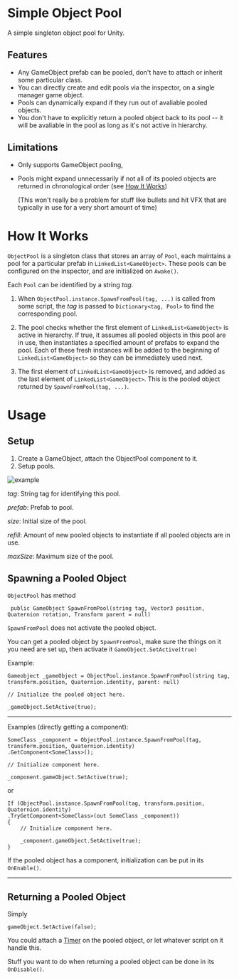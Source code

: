 # Simple Object Pool

A simple singleton object pool for Unity.

## Features
- Any GameObject prefab can be pooled, don't have to attach or inherit some particular class.
- You can directly create and edit pools via the inspector, on a single manager game object.
- Pools can dynamically expand if they run out of avaliable pooled objects.
- You don't have to explicitly return a pooled object back to its pool -- it will be avaliable in the pool as long as it's not active in hierarchy.

## Limitations
- Only supports GameObject pooling, 
- Pools might expand unnecessarily if not all of its pooled objects are returned in chronological order (see [How It Works](#how-it-works))

  (This won't really be a problem for stuff like bullets and hit VFX that are typically in use for a very short amount of time)

# How It Works
`ObjectPool` is a singleton class that stores an array of `Pool`, each maintains a pool for a particular prefab in `LinkedList<GameObject>`. These pools can be configured on the inspector, and are initialized on `Awake()`.

Each `Pool` can be identified by a string *tag*.

1. When `ObjectPool.instance.SpawnFromPool(tag, ...)` is called from some script, the *tag* is passed to `Dictionary<tag, Pool>` to find the corresponding pool.

2. The pool checks whether the first element of `LinkedList<GameObject>` is active in hierarchy. If true, it assumes all pooled objects in this pool are in use, then instantiates a specified amount of prefabs to expand the pool. Each of these fresh instances will be added to the beginning of `LinkedList<GameObject>` so they can be immediately used next.

3. The first element of `LinkedList<GameObject>` is removed, and added as the last element of `LinkedList<GameObject>`. This is the pooled object returned by `SpawnFromPool(tag, ...)`.



# Usage
## Setup
1. Create a GameObject, attach the ObjectPool component to it.
2. Setup pools.

![example](https://i.ibb.co/1XG4Wgx/simple-object-pool-1.jpg)

*tag*: String tag for identifying this pool.

*prefab*: Prefab to pool.

*size*: Initial size of the pool.

*refill*: Amount of new pooled objects to instantiate if all pooled objects are in use.

*maxSize*: Maximum size of the pool.

## Spawning a Pooled Object

`ObjectPool` has method
```
 public GameObject SpawnFromPool(string tag, Vector3 position, Quaternion rotation, Transform parent = null)
```

 `SpawnFromPool` does not activate the pooled object.

You can get a pooled object by `SpawnFromPool`, make sure the things on it you need are set up, then activate it `GameObject.SetActive(true)`

Example:
```
Gameobject _gameObject = ObjectPool.instance.SpawnFromPool(string tag, transform.position, Quaternion.identity, parent: null)

// Initialize the pooled object here.

_gameObject.SetActive(true);
```

---

Examples (directly getting a component):
```
SomeClass _component = ObjectPool.instance.SpawnFromPool(tag, transform.position, Quaternion.identity)
.GetComponent<SomeClass>();

// Initialize component here.

_component.gameObject.SetActive(true);
```
or

```
If (ObjectPool.instance.SpawnFromPool(tag, transform.position, Quaternion.identity)
.TryGetComponent<SomeClass>(out SomeClass _component))
{
    // Initialize component here.

    _component.gameObject.SetActive(true);
}
```
If the pooled object has a component, initialization can be put in its `OnEnable()`.

---

## Returning a Pooled Object
Simply
```
gameObject.SetActive(false);
```
You could attach a [Timer] on the pooled object, or let whatever script on it handle this.

Stuff you want to do when returning a pooled object can be done in its `OnDisable()`.

[//]: # (These are reference links used in the body of this note and get stripped out when the markdown processor does its job. There is no need to format nicely because it shouldn't be seen. Thanks SO - http://stackoverflow.com/questions/4823468/store-comments-in-markdown-syntax)

[Timer]: <https://www.youtube.com/watch?v=pRjTM3pzqDw>
